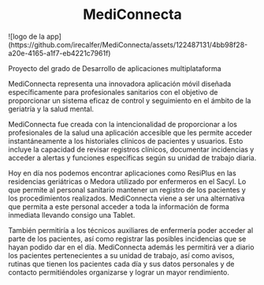 <h1 align="center"> MediConnecta </h1>
![logo de la app](https://github.com/irecalfer/MediConnecta/assets/122487131/4bb98f28-a20e-4165-a1f7-eb4221c7961f)

Proyecto del grado de Desarrollo de aplicaciones multiplataforma

MediConnecta representa una innovadora aplicación móvil diseñada específicamente para profesionales sanitarios con el objetivo de proporcionar un sistema eficaz de control y seguimiento en el ámbito de la geriatría y la salud mental.

MediConnecta fue creada con la intencionalidad de proporcionar a los profesionales de la salud una aplicación accesible que les permite acceder instantáneamente a los historiales clínicos de pacientes y usuarios. Esto incluye la capacidad de revisar registros clínicos, documentar incidencias y acceder a alertas y funciones específicas según su unidad de trabajo diaria.

Hoy en día nos podemos encontrar aplicaciones como ResiPlus en las residencias geriátricas o Medora utilizado por enfermeros en el Sacyl. Lo que permite al personal sanitario mantener un registro de los pacientes y los procedimientos realizados.
MediConnecta viene a ser una alternativa que permita a este personal acceder a toda la información de forma inmediata llevando consigo una Tablet.

También permitiría a los técnicos auxiliares de enfermería poder acceder al parte de los pacientes, así como registrar las posibles incidencias que se hayan podido dar en el día. MediConnecta además les permitirá ver a diario los pacientes pertenecientes a su unidad de trabajo, así como avisos, rutinas que tienen los pacientes cada día y sus datos personales y de contacto permitiéndoles organizarse y lograr un mayor rendimiento.
